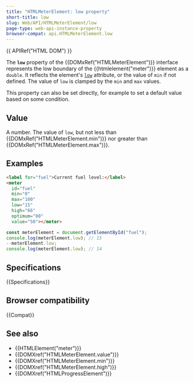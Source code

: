 ```yaml
---
title: "HTMLMeterElement: low property"
short-title: low
slug: Web/API/HTMLMeterElement/low
page-type: web-api-instance-property
browser-compat: api.HTMLMeterElement.low
---
```


{{ APIRef("HTML DOM") }}

The **`low`** property of the {{DOMxRef("HTMLMeterElement")}} interface represents the low boundary of the {{htmlelement("meter")}} element as a `double`. It reflects the element's [`low`](/en-US/docs/Web/HTML/Element/meter#low) attribute, or the value of `min` if not defined. The value of `low` is clamped by the `min` and `max` values.

This property can also be set directly, for example to set a default value based on some condition.

## Value

A number. The value of `low`, but not less than {{DOMxRef("HTMLMeterElement.min")}} nor greater than {{DOMxRef("HTMLMeterElement.max")}}.

## Examples

```html
<label for="fuel">Current fuel level:</label>
<meter
  id="fuel"
  min="0"
  max="100"
  low="15"
  high="66"
  optimum="80"
  value="50"></meter>
```

```js
const meterElement = document.getElementById("fuel");
console.log(meterElement.low); // 15
--meterElement.low;
console.log(meterElement.low); // 14
```

## Specifications

{{Specifications}}

## Browser compatibility

{{Compat}}

## See also

- {{HTMLElement("meter")}}
- {{DOMXref("HTMLMeterElement.value")}}
- {{DOMXref("HTMLMeterElement.min")}}
- {{DOMXref("HTMLMeterElement.high")}}
- {{DOMXref("HTMLProgressElement")}}
